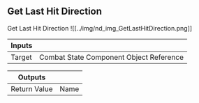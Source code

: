 ## Get Last Hit Direction
Get Last Hit Direction
![[../img/nd_img_GetLastHitDirection.png]]

|Inputs||
|--|--|
| Target | Combat State Component Object Reference |

|Outputs||
|--|--|
| Return Value | Name |
